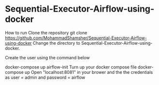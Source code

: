 # Sequential-Executor-Airflow-using-docker


How to run
Clone the repository
git clone https://github.com/MohammadShamsher/Sequential-Executor-Airflow-using-docker
Change the directory to Sequential-Executor-Airflow-using-docker.

Create the user using the command below

docker-compose up airflow-init
Turn up your docker compose file
docker-compose up
Open "localhost:8081" in your brower and the the credentials as user = admin and password = airflow
